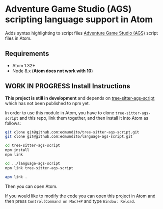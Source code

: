 # Adventure Game Studio (AGS) scripting language support in Atom

Adds syntax highlighting to script files [Adventure Game Studio (AGS)](http://adventuregamestudio.co.uk) script files in Atom.

## Requirements

- Atom 1.32+
- Node 8.x (**Atom does not work with 10**)

## WORK IN PROGRESS Install Instructions

**This project is still in development** and depends on [tree-sitter-ags-script](https://github.com/edmundito/tree-sitter-ags-script) which 
has not been published to npm yet.

In order to use this module in Atom, you have to
clone `tree-sitter-ags-script` and this repo, link them together, and then install it into Atom as follows:

```sh
git clone git@github.com:edmundito/tree-sitter-ags-script.git
git clone git@github.com:edmundito/language-ags-script.git

cd tree-sitter-ags-script
npm install
npm link

cd ../language-ags-script
npm link tree-sitter-ags-script

apm link .
```

Then you can open Atom.

If you would like to modify the code you can open this project in Atom and
then press `Control(Command on Mac)+P` and type `Window: Reload`.
